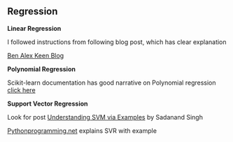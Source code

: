 ## Regression

  **Linear Regression**

   I followed instructions from following blog post, which has clear explanation

   [Ben Alex Keen Blog](http://benalexkeen.com/linear-regression-in-python-using-scikit-learn/)

  **Polynomial Regression**

   Scikit-learn documentation has good narrative on Polynomial regression [click here](http://scikit-learn.org/stable/modules/linear_model.html#polynomial-regression-extending-linear-models-with-basis-functions)

  **Support Vector Regression**

   Look for post [Understanding SVM via Examples](https://sadanand-singh.github.io/posts/svmpython/) by Sadanand Singh

   [Pythonprogramming.net](https://pythonprogramming.net/training-testing-machine-learning-tutorial/) explains SVR with example
